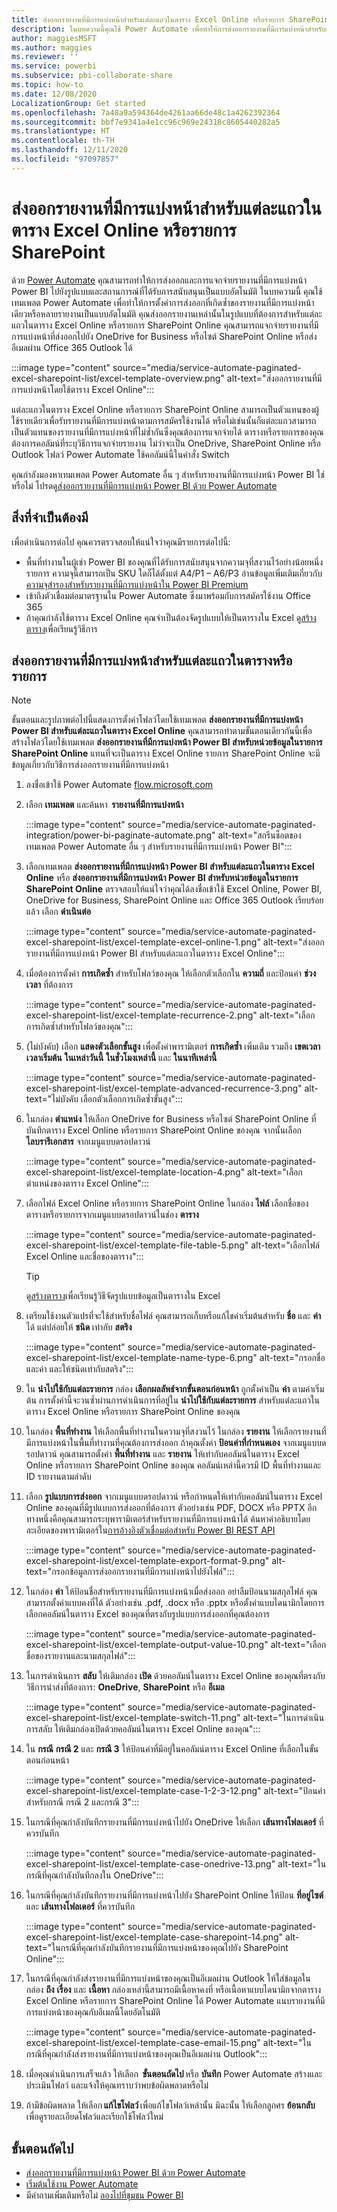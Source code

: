 ```yaml
---
title: ส่งออกรายงานที่มีการแบ่งหน้าสำหรับแต่ละแถวในตาราง Excel Online หรือรายการ SharePoint
description: ในบทความนี้คุณใช้ Power Automate เพื่อทำให้การส่งออกรายงานที่มีการแบ่งหน้าสำหรับแต่ละแถวในตาราง Excel Online หรือรายการ SharePoint Online เป็นแบบอัตโนมัติ
author: maggiesMSFT
ms.author: maggies
ms.reviewer: ''
ms.service: powerbi
ms.subservice: pbi-collaborate-share
ms.topic: how-to
ms.date: 12/08/2020
LocalizationGroup: Get started
ms.openlocfilehash: 7a48a9a594364de4261aa66de48c1a4262392364
ms.sourcegitcommit: bbf7e9341a4e1cc96c969e24318c8605440282a5
ms.translationtype: HT
ms.contentlocale: th-TH
ms.lasthandoff: 12/11/2020
ms.locfileid: "97097857"
---
```

# <a name="export-a-paginated-report-for-each-row-in-an-excel-online-table-or-sharepoint-list"></a>ส่งออกรายงานที่มีการแบ่งหน้าสำหรับแต่ละแถวในตาราง Excel Online หรือรายการ SharePoint

ด้วย [Power Automate](/power-automate/getting-started) คุณสามารถทำให้การส่งออกและการแจกจ่ายรายงานที่มีการแบ่งหน้า Power BI ไปยังรูปแบบและสถานการณ์ที่ได้รับการสนับสนุนเป็นแบบอัตโนมัติ ในบทความนี้ คุณใช้เทมเพลต Power Automate เพื่อทำให้การตั้งค่าการส่งออกที่เกิดซ้ำของรายงานที่มีการแบ่งหน้าเดียวหรือหลายรายงานเป็นแบบอัตโนมัติ คุณส่งออกรายงานเหล่านั้นในรูปแบบที่ต้องการสำหรับแต่ละแถวในตาราง Excel Online หรือรายการ SharePoint Online คุณสามารถแจกจ่ายรายงานที่มีการแบ่งหน้าที่ส่งออกไปยัง OneDrive for Business หรือไซต์ SharePoint Online หรือส่งอีเมลผ่าน Office 365 Outlook ได้

:::image type="content" source="media/service-automate-paginated-excel-sharepoint-list/excel-template-overview.png" alt-text="ส่งออกรายงานที่มีการแบ่งหน้าโดยใช้ตาราง Excel Online":::

แต่ละแถวในตาราง Excel Online หรือรายการ SharePoint Online สามารถเป็นตัวแทนของผู้ใช้รายเดียวเพื่อรับรายงานที่มีการแบ่งหน้าตามการสมัครใช้งานได้ หรือไม่เช่นนั้นก็แต่ละแถวสามารถเป็นตัวแทนของรายงานที่มีการแบ่งหน้าที่ไม่ซ้ำกันซึ่งคุณต้องการแจกจ่ายได้ ตารางหรือรายการของคุณต้องการคอลัมน์ที่ระบุวิธีการแจกจ่ายรายงาน ไม่ว่าจะเป็น OneDrive, SharePoint Online หรือ Outlook โฟลว์ Power Automate ใช้คอลัมน์นี้ในคำสั่ง Switch

คุณกำลังมองหาเทมเพลต Power Automate อื่น ๆ สำหรับรายงานที่มีการแบ่งหน้า Power BI ใช่หรือไม่ โปรดดู[ส่งออกรายงานที่มีการแบ่งหน้า Power BI ด้วย Power Automate](service-automate-paginated-integration.md)

## <a name="prerequisites"></a>สิ่งที่จำเป็นต้องมี  

เพื่อดำเนินการต่อไป คุณควรตรวจสอบให้แน่ใจว่าคุณมีรายการต่อไปนี้:

- พื้นที่ทำงานในผู้เช่า Power BI ของคุณที่ได้รับการสนับสนุนจากความจุที่สงวนไว้อย่างน้อยหนึ่งรายการ ความจุนี้สามารถเป็น SKU ใดก็ได้ตั้งแต่ A4/P1 – A6/P3 อ่านข้อมูลเพิ่มเติมเกี่ยวกับ[ความจุสำรองสำหรับรายงานที่มีการแบ่งหน้าใน Power BI Premium](../admin/service-premium-what-is.md#paginated-reports)
- เข้าถึงตัวเชื่อมต่อมาตรฐานใน Power Automate ซึ่งมาพร้อมกับการสมัครใช้งาน Office 365
- ถ้าคุณกำลังใช้ตาราง Excel Online คุณจำเป็นต้องจัดรูปแบบให้เป็นตารางใน Excel ดู[สร้างตาราง](https://support.microsoft.com/office/create-a-table-in-excel-bf0ce08b-d012-42ec-8ecf-a2259c9faf3f)เพื่อเรียนรู้วิธีการ

## <a name="export-a-paginated-report-for-each-row-in-a-table-or-list"></a>ส่งออกรายงานที่มีการแบ่งหน้าสำหรับแต่ละแถวในตารางหรือรายการ

> [!NOTE]
> ขั้นตอนและรูปภาพต่อไปนี้แสดงการตั้งค่าโฟลว์โดยใช้เทมเพลต **ส่งออกรายงานที่มีการแบ่งหน้า Power BI สำหรับแต่ละแถวในตาราง Excel Online** คุณสามารถทำตามขั้นตอนเดียวกันนี้เพื่อสร้างโฟลว์โดยใช้เทมเพลต **ส่งออกรายงานที่มีการแบ่งหน้า Power BI สำหรับหน่วยข้อมูลในรายการ SharePoint Online** แทนที่จะเป็นตาราง Excel Online รายการ SharePoint Online จะมีข้อมูลเกี่ยวกับวิธีการส่งออกรายงานที่มีการแบ่งหน้า  

1. ลงชื่อเข้าใช้ Power Automate [flow.microsoft.com](https://flow.microsoft.com/) 
1. เลือก **เทมเพลต** และค้นหา  **รายงานที่มีการแบ่งหน้า** 

    :::image type="content" source="media/service-automate-paginated-integration/power-bi-paginate-automate.png" alt-text="สกรีนช็อตของเทมเพลต Power Automate อื่น ๆ สำหรับรายงานที่มีการแบ่งหน้า Power BI":::

1. เลือกเทมเพลต **ส่งออกรายงานที่มีการแบ่งหน้า Power BI สำหรับแต่ละแถวในตาราง Excel Online** หรือ **ส่งออกรายงานที่มีการแบ่งหน้า Power BI สำหรับหน่วยข้อมูลในรายการ SharePoint Online** ตรวจสอบให้แน่ใจว่าคุณได้ลงชื่อเข้าใช้ Excel Online, Power BI, OneDrive for Business, SharePoint Online และ Office 365 Outlook เรียบร้อยแล้ว เลือก **ดำเนินต่อ**  

   :::image type="content" source="media/service-automate-paginated-excel-sharepoint-list/excel-template-excel-online-1.png" alt-text="ส่งออกรายงานที่มีการแบ่งหน้า Power BI สำหรับแต่ละแถวในตาราง Excel Online":::

1. เมื่อต้องการตั้งค่า **การเกิดซ้ำ** สำหรับโฟลว์ของคุณ ให้เลือกตัวเลือกใน **ความถี่** และป้อนค่า **ช่วงเวลา** ที่ต้องการ

    :::image type="content" source="media/service-automate-paginated-excel-sharepoint-list/excel-template-recurrence-2.png" alt-text="เลือกการเกิดซ้ำสำหรับโฟลว์ของคุณ":::

1. (ไม่บังคับ) เลือก **แสดงตัวเลือกขั้นสูง** เพื่อตั้งค่าพารามิเตอร์ **การเกิดซ้ำ** เพิ่มเติม รวมถึง **เขตเวลา** **เวลาเริ่มต้น** **ในเหล่าวันนี้** **ในชั่วโมงเหล่านี้** และ **ในนาทีเหล่านี้**

    :::image type="content" source="media/service-automate-paginated-excel-sharepoint-list/excel-template-advanced-recurrence-3.png" alt-text="ไม่บังคับ เลือกตัวเลือกการเกิดซ้ำขั้นสูง":::

1. ในกล่อง **ตำแหน่ง** ให้เลือก OneDrive for Business หรือไซต์ SharePoint Online ที่บันทึกตาราง Excel Online หรือรายการ SharePoint Online ของคุณ จากนั้นเลือก **ไลบรารีเอกสาร** จากเมนูแบบดรอปดาวน์

    :::image type="content" source="media/service-automate-paginated-excel-sharepoint-list/excel-template-location-4.png" alt-text="เลือกตำแหน่งของตาราง Excel Online":::

1. เลือกไฟล์ Excel Online หรือรายการ SharePoint Online ในกล่อง **ไฟล์** เลือกชื่อของตารางหรือรายการจากเมนูแบบดรอปดาวน์ในช่อง **ตาราง** 
 
    :::image type="content" source="media/service-automate-paginated-excel-sharepoint-list/excel-template-file-table-5.png" alt-text="เลือกไฟล์ Excel Online และชื่อของตาราง":::

    > [!TIP]
    > ดู[สร้างตาราง](https://support.microsoft.com/office/create-a-table-in-excel-bf0ce08b-d012-42ec-8ecf-a2259c9faf3f)เพื่อเรียนรู้วิธีจัดรูปแบบข้อมูลเป็นตารางใน Excel 

1. เตรียมใช้งานตัวแปรที่จะใช้สำหรับชื่อไฟล์ คุณสามารถเก็บหรือแก้ไขค่าเริ่มต้นสำหรับ **ชื่อ** และ **ค่า** ได้ แต่ปล่อยให้ **ชนิด** เท่ากับ **สตริง**  

    :::image type="content" source="media/service-automate-paginated-excel-sharepoint-list/excel-template-name-type-6.png" alt-text="กรอกชื่อและค่า และให้ชนิดเท่ากับสตริง":::

1. ใน **นำไปใช้กับแต่ละรายการ** กล่อง **เลือกผลลัพธ์จากขั้นตอนก่อนหน้า** ถูกตั้งค่าเป็น **ค่า** ตามค่าเริ่มต้น การตั้งค่านี้จะวนซ้ำผ่านการดำเนินการที่อยู่ใน **นำไปใช้กับแต่ละรายการ** สำหรับแต่ละแถวในตาราง Excel Online หรือรายการ SharePoint Online ของคุณ  

1. ในกล่อง **พื้นที่ทำงาน** ให้เลือกพื้นที่ทำงานในความจุที่สงวนไว้ ในกล่อง **รายงาน** ให้เลือกรายงานที่มีการแบ่งหน้าในพื้นที่ทำงานที่คุณต้องการส่งออก ถ้าคุณตั้งค่า **ป้อนค่าที่กำหนดเอง** จากเมนูแบบดรอปดาวน์ คุณสามารถตั้งค่า **พื้นที่ทำงาน** และ **รายงาน** ให้เท่ากับคอลัมน์ในตาราง Excel Online หรือรายการ SharePoint Online ของคุณ คอลัมน์เหล่านี้ควรมี ID พื้นที่ทำงานและ ID รายงานตามลำดับ  

1. เลือก **รูปแบบการส่งออก** จากเมนูแบบดรอปดาวน์ หรือกำหนดให้เท่ากับคอลัมน์ในตาราง Excel Online ของคุณที่มีรูปแบบการส่งออกที่ต้องการ ตัวอย่างเช่น PDF, DOCX หรือ PPTX อีกทางหนึ่งคือคุณสามารถระบุพารามิเตอร์สำหรับรายงานที่มีการแบ่งหน้าได้ ค้นหาคำอธิบายโดยละเอียดของพารามิเตอร์ใน[การอ้างอิงตัวเชื่อมต่อสำหรับ Power BI REST API](/connectors/powerbi/#export-to-file-for-paginated-reports)

    :::image type="content" source="media/service-automate-paginated-excel-sharepoint-list/excel-template-export-format-9.png" alt-text="กรอกข้อมูลการส่งออกรายงานที่มีการแบ่งหน้าไปยังไฟล์":::

1. ในกล่อง **ค่า** ให้ป้อนชื่อสำหรับรายงานที่มีการแบ่งหน้าเมื่อส่งออก อย่าลืมป้อนนามสกุลไฟล์ คุณสามารถตั้งค่าแบบคงที่ได้ ตัวอย่างเช่น .pdf, .docx หรือ .pptx หรือตั้งค่าแบบไดนามิกโดยการเลือกคอลัมน์ในตาราง Excel ของคุณที่ตรงกับรูปแบบการส่งออกที่คุณต้องการ 

    :::image type="content" source="media/service-automate-paginated-excel-sharepoint-list/excel-template-output-value-10.png" alt-text="เลือกชื่อของรายงานและนามสกุลไฟล์":::

1. ในการดำเนินการ **สลับ** ให้เติมกล่อง **เปิด** ด้วยคอลัมน์ในตาราง Excel Online ของคุณที่ตรงกับวิธีการนำส่งที่ต้องการ: **OneDrive**, **SharePoint** หรือ **อีเมล** 

    :::image type="content" source="media/service-automate-paginated-excel-sharepoint-list/excel-template-switch-11.png" alt-text="ในการดำเนินการสลับ ให้เติมกล่องเปิดด้วยคอลัมน์ในตาราง Excel Online ของคุณ":::

1. ใน **กรณี** **กรณี 2** และ **กรณี 3** ให้ป้อนค่าที่มีอยู่ในคอลัมน์ตาราง Excel Online ที่เลือกในขั้นตอนก่อนหน้า  

    :::image type="content" source="media/service-automate-paginated-excel-sharepoint-list/excel-template-case-1-2-3-12.png" alt-text="ป้อนค่าสำหรับกรณี กรณี 2 และกรณี 3":::

1. ในกรณีที่คุณกำลังบันทึกรายงานที่มีการแบ่งหน้าไปยัง OneDrive ให้เลือก **เส้นทางโฟลเดอร์** ที่ควรบันทึก  

    :::image type="content" source="media/service-automate-paginated-excel-sharepoint-list/excel-template-case-onedrive-13.png" alt-text="ในกรณีที่คุณกำลังบันทึกลงใน OneDrive":::

1. ในกรณีที่คุณกำลังบันทึกรายงานที่มีการแบ่งหน้าไปยัง SharePoint Online ให้ป้อน **ที่อยู่ไซต์** และ **เส้นทางโฟลเดอร์** ที่ควรบันทึก 

    :::image type="content" source="media/service-automate-paginated-excel-sharepoint-list/excel-template-case-sharepoint-14.png" alt-text="ในกรณีที่คุณกำลังบันทึกรายงานที่มีการแบ่งหน้าของคุณไปยัง SharePoint Online":::

1. ในกรณีที่คุณกำลังส่งรายงานที่มีการแบ่งหน้าของคุณเป็นอีเมลผ่าน Outlook ให้ใส่ข้อมูลในกล่อง **ถึง** **เรื่อง** และ **เนื้อหา** กล่องเหล่านี้สามารถมีเนื้อหาคงที่ หรือเนื้อหาแบบไดนามิกจากตาราง Excel Online หรือรายการ SharePoint Online ได้ Power Automate แนบรายงานที่มีการแบ่งหน้าของคุณกับอีเมลนี้โดยอัตโนมัติ  

    :::image type="content" source="media/service-automate-paginated-excel-sharepoint-list/excel-template-case-email-15.png" alt-text="ในกรณีที่คุณกำลังส่งรายงานที่มีการแบ่งหน้าของคุณเป็นอีเมลผ่าน Outlook":::

1. เมื่อคุณดำเนินการเสร็จแล้ว ให้เลือก  **ขั้นตอนถัดไป** หรือ **บันทึก** Power Automate สร้างและประเมินโฟลว์ และแจ้งให้คุณทราบว่าพบข้อผิดพลาดหรือไม่ 

1. ถ้ามีข้อผิดพลาด ให้เลือก **แก้ไขโฟลว์** เพื่อแก้ไขโฟลว์เหล่านั้น มิฉะนั้น ให้เลือกลูกศร **ย้อนกลับ** เพื่อดูรายละเอียดโฟลว์และเรียกใช้โฟลว์ใหม่ 


## <a name="next-steps"></a>ขั้นตอนถัดไป

- [ส่งออกรายงานที่มีการแบ่งหน้า Power BI ด้วย Power Automate](service-automate-paginated-integration.md)
- [เริ่มต้นใช้งาน Power Automate](/power-automate/getting-started/)
- มีคำถามเพิ่มเติมหรือไม่ [ลองไปที่ชุมชน Power BI](https://community.powerbi.com/)

